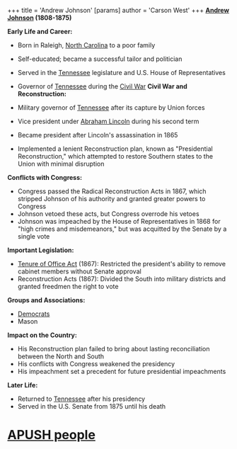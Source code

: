 +++
 title = 'Andrew Johnson'
[params]
	author = 'Carson West'
+++
**[Andrew Johnson](./../andrew-johnson/) (1808-1875)**

**Early Life and Career:**

* Born in Raleigh, [North Carolina](./../north-carolina/) to a poor family
* Self-educated; became a successful tailor and politician
* Served in the [Tennessee](./../tennessee/) legislature and U.S. House of Representatives
* Governor of [Tennessee](./../tennessee/) during the [Civil War](./../civil-war/) 
**Civil War and Reconstruction:**

* Military governor of [Tennessee](./../tennessee/) after its capture by Union forces
* Vice president under [Abraham Lincoln](./../abraham-lincoln/) during his second term
* Became president after Lincoln's assassination in 1865
* Implemented a lenient Reconstruction plan, known as "Presidential Reconstruction," which attempted to restore Southern states to the Union with minimal disruption

**Conflicts with Congress:**

* Congress passed the Radical Reconstruction Acts in 1867, which stripped Johnson of his authority and granted greater powers to Congress
* Johnson vetoed these acts, but Congress overrode his vetoes
* Johnson was impeached by the House of Representatives in 1868 for "high crimes and misdemeanors," but was acquitted by the Senate by a single vote

**Important Legislation:**

* [Tenure of Office Act](./../tenure-of-office-act/) (1867): Restricted the president's ability to remove cabinet members without Senate approval
* Reconstruction Acts (1867): Divided the South into military districts and granted freedmen the right to vote

**Groups and Associations:**

* [Democrats](./../democrats/)
* Mason

**Impact on the Country:**

* His Reconstruction plan failed to bring about lasting reconciliation between the North and South
* His conflicts with Congress weakened the presidency
* His impeachment set a precedent for future presidential impeachments

**Later Life:**

* Returned to [Tennessee](./../tennessee/) after his presidency
* Served in the U.S. Senate from 1875 until his death
# [APUSH people](./../apush-people/)